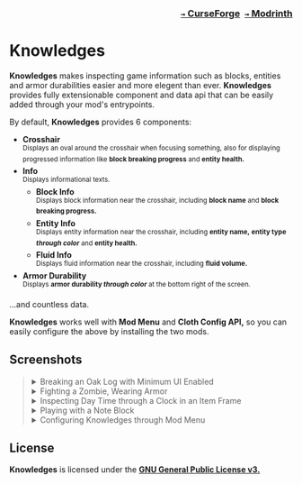 ### <p align=right>[`→` CurseForge](https://www.curseforge.com/minecraft/mc-mods/knowledges)&ensp;[`→` Modrinth](https://modrinth.com/mod/knowledges)</p>

# Knowledges

**Knowledges** makes inspecting game information such as blocks, entities and armor durabilities easier and more elegent than ever. **Knowledges** provides fully extensionable component and data api that can be easily added through your mod's entrypoints.

By default, **Knowledges** provides 6 components:

- **Crosshair**  
  <sup>Displays an oval around the crosshair when focusing something, also for displaying progressed information like **block breaking progress** and **entity health.**</sup>
- **Info**  
  <sup>Displays informational texts.</sup>
  - **Block Info**  
    <sup>Displays block information near the crosshair, including **block name** and **block breaking progress.**</sup>
  - **Entity Info**  
    <sup>Displays entity information near the crosshair, including **entity name,** **entity type *through color*** and **entity health.**</sup>
  - **Fluid Info**  
    <sup>Displays fluid information near the crosshair, including **fluid volume.**</sup>
- **Armor Durability**  
  <sup>Displays **armor durability *through color*** at the bottom right of the screen.</sup>

...and countless data.

**Knowledges** works well with **Mod Menu** and **Cloth Config API,** so you can easily configure the above by installing the two mods.

## Screenshots

<blockquote>
  <details>
    <summary>
      Breaking an Oak Log with Minimum UI Enabled
    </summary>
    <img src="https://github.com/KessokuTeaTime/Knowledges/blob/artwork/content/oak_log.png">
  </details>
  
  <details>
    <summary>
      Fighting a Zombie, Wearing Armor
    </summary>
    <img src="https://github.com/KessokuTeaTime/Knowledges/blob/artwork/content/zombie.png">
  </details>
  
  <details>
    <summary>
      Inspecting Day Time through a Clock in an Item Frame
    </summary>
    <img src="https://github.com/KessokuTeaTime/Knowledges/blob/artwork/content/clock.png">
  </details>
  
  <details>
    <summary>
      Playing with a Note Block
    </summary>
    <img src="https://github.com/KessokuTeaTime/Knowledges/blob/artwork/content/note_block.png">
  </details>
  
  <details>
    <summary>
      Configuring Knowledges through Mod Menu
    </summary>
    <img src="https://github.com/KessokuTeaTime/Knowledges/blob/artwork/content/config_screen.png">
  </details>
</blockquote>

## License

**Knowledges** is licensed under the **[GNU General Public License v3.](LICENSE)**
